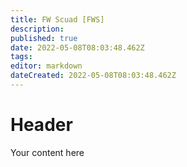 ```yaml
---
title: FW Scuad [FWS] 
description: 
published: true
date: 2022-05-08T08:03:48.462Z
tags: 
editor: markdown
dateCreated: 2022-05-08T08:03:48.462Z
---
```


# Header
Your content here